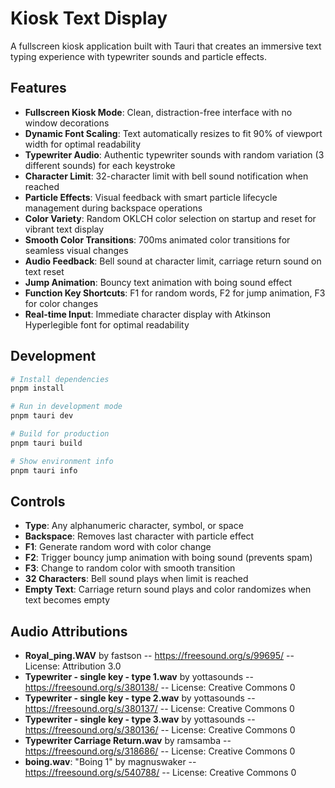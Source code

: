# Kiosk Text Display

A fullscreen kiosk application built with Tauri that creates an immersive text typing experience with typewriter sounds and particle effects.

## Features

- **Fullscreen Kiosk Mode**: Clean, distraction-free interface with no window decorations
- **Dynamic Font Scaling**: Text automatically resizes to fit 90% of viewport width for optimal readability
- **Typewriter Audio**: Authentic typewriter sounds with random variation (3 different sounds) for each keystroke
- **Character Limit**: 32-character limit with bell sound notification when reached
- **Particle Effects**: Visual feedback with smart particle lifecycle management during backspace operations
- **Color Variety**: Random OKLCH color selection on startup and reset for vibrant text display
- **Smooth Color Transitions**: 700ms animated color transitions for seamless visual changes
- **Audio Feedback**: Bell sound at character limit, carriage return sound on text reset
- **Jump Animation**: Bouncy text animation with boing sound effect
- **Function Key Shortcuts**: F1 for random words, F2 for jump animation, F3 for color changes
- **Real-time Input**: Immediate character display with Atkinson Hyperlegible font for optimal readability

## Development

```bash
# Install dependencies
pnpm install

# Run in development mode
pnpm tauri dev

# Build for production
pnpm tauri build

# Show environment info
pnpm tauri info
```

## Controls

- **Type**: Any alphanumeric character, symbol, or space
- **Backspace**: Removes last character with particle effect
- **F1**: Generate random word with color change
- **F2**: Trigger bouncy jump animation with boing sound (prevents spam)
- **F3**: Change to random color with smooth transition
- **32 Characters**: Bell sound plays when limit is reached
- **Empty Text**: Carriage return sound plays and color randomizes when text becomes empty

## Audio Attributions

- **Royal_ping.WAV** by fastson -- https://freesound.org/s/99695/ -- License: Attribution 3.0
- **Typewriter - single key - type 1.wav** by yottasounds -- https://freesound.org/s/380138/ -- License: Creative Commons 0
- **Typewriter - single key - type 2.wav** by yottasounds -- https://freesound.org/s/380137/ -- License: Creative Commons 0
- **Typewriter - single key - type 3.wav** by yottasounds -- https://freesound.org/s/380136/ -- License: Creative Commons 0
- **Typewriter Carriage Return.wav** by ramsamba -- https://freesound.org/s/318686/ -- License: Creative Commons 0
- **boing.wav**: "Boing 1" by magnuswaker -- https://freesound.org/s/540788/ -- License: Creative Commons 0